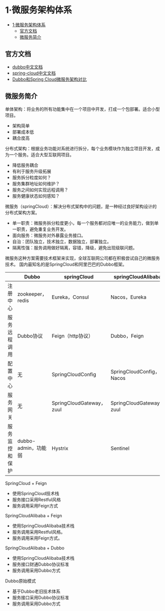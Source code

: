 # 1·微服务架构体系

- [1·微服务架构体系](#1微服务架构体系)
  - [官方文档](#官方文档)
  - [微服务简介](#微服务简介)

## 官方文档
- [dubbo中文文档](https://cn.dubbo.apache.org/zh-cn/)
- [spring-cloud中文文档](https://spring.io/projects/spring-cloud)
- [Dubbo和Spring Cloud微服务架构对比](https://blog.csdn.net/zhangweiwei2020/article/details/78646252)

## 微服务简介
单体架构：将业务的所有功能集中在一个项目中开发，打成一个包部署。适合小型项目。
- 架构简单
- 部署成本低
- 耦合度高

分布式架构：根据业务功能对系统进行拆分，每个业务模块作为独立项目开发，成为一个服务。适合大型互联网项目。
- 降低服务耦合
- 有利于服务升级拓展
- 服务拆分粒度如何？
- 服务集群地址如何维护？
- 服务之间如何实现远程调用？
- 服务健康状态如何感知？

微服务（springCloud）：解决分布式架构中的问题，是一种经过良好架构设计的分布式架构方案。
- 单一职责：微服务拆分粒度更小，每一个服务都对应唯一的业务能力，做到单一职责，避免重复业务开发。
- 面向服务：微服务对外暴露业务接口。
- 自治：团队独立，技术独立，数据独立，部署独立。
- 隔离性强：服务调用做好隔离，容错，降级，避免出现级联问题。

微服务这种方案需要技术框架来实现，全球互联网公司都在积极尝试自己的微服务技术。
国内最知名的是SpringCloud和阿里巴巴的Dubbo框架。

|  | Dubbo | springCloud | springCloudAlibaba |
| --- | --- | --- | --- |
| 注册中心 | zookeeper，redis | Eureka，Consul | Nacos，Eureka |
| 服务远程调用 | Dubbo协议 | Feign（http协议） | Dubbo，Feign |
| 配置中心 | 无 | SpringCloudConfig | SpringCloudConfig，Nacos |
| 服务网关 | 无 | SpringCloudGateway，zuul | SpringCloudGateway，zuul |
| 服务监控和保护 | dubbo-admin，功能弱 | Hystrix | Sentinel |

SpringCloud + Feign
- 使用SpringCloud技术栈
- 服务接口采用Restful风格
- 服务调用采用Feign方式

SpringCloudAlibaba + Feign
- 使用SpringCloudAlibaba技术栈
- 服务调用采用Restful风格。
- 服务调用采用Feign方式。

SpringCloudAlibaba + Dubbo
- 使用SpringCloudAlibaba技术栈
- 服务接口财通Dubbo协议标准
- 服务调用采用Dubbo方式

Dubbo原始模式
- 基于Dubbo老旧技术体系
- 服务接口采用Dubbo协议标准
- 服务调用采用Dubbo方式
